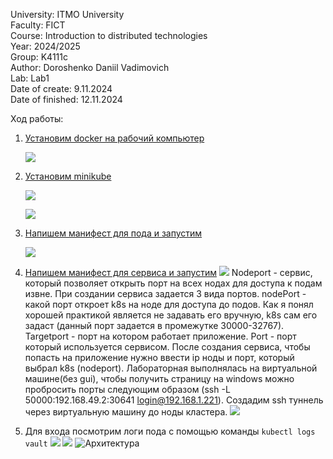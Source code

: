 University: ITMO University  
Faculty: FICT  
Course: Introduction to distributed technologies  
Year: 2024/2025  
Group: K4111c  
Author: Doroshenko Daniil Vadimovich  
Lab: Lab1  
Date of create: 9.11.2024  
Date of finished: 12.11.2024  


Ход работы:
1. [Установим docker на рабочий компьютер ](https://docs.docker.com/engine/install/ubuntu/)


   ![](https://github.com/Dandor1304/k8s-labs/blob/main/lab1/Pasted%20image%2020241108212902.png)

2. [Установим minikube](https://minikube.sigs.k8s.io/docs/start/?arch=%2Fwindows%2Fx86-64%2Fstable%2F.exe+download#Service)
   
   ![](https://github.com/Dandor1304/k8s-labs/blob/main/lab1/Pasted%20image%2020241108214355.png)

   ![](https://github.com/Dandor1304/k8s-labs/blob/main/lab1/Pasted%20image%2020241108221310.png)

3. [Напишем манифест для пода и запустим](https://github.com/Dandor1304/k8s-labs/blob/develop/lab1/lab1/vault-pod.yaml)
   
   ![](https://github.com/Dandor1304/k8s-labs/blob/main/lab1/Pasted%20image%2020241109012828.png)
 
4. [Напишем манифест для сервиса и запустим](https://github.com/Dandor1304/k8s-labs/blob/mainlab1/nodeport-service.yaml) 
   ![](https://github.com/Dandor1304/k8s-labs/blob/main/lab1/Pasted%20image%2020241109010157.png)
Nodeport - сервис, который позволяет открыть порт на всех нодах для доступа к подам извне. При создании сервиса задается 3 вида портов. nodePort - какой порт откроет k8s на ноде для доступа до подов. Как я понял хорошей практикой является не задавать его вручную, k8s сам его задаст (данный порт задается в промежутке 30000-32767). Targetport - порт на котором работает приложение. Port - порт который используется сервисом.
После создания сервиса, чтобы попасть на приложение нужно ввести ip ноды и порт, который выбрал k8s (nodeport).
Лабораторная выполнялась на виртуальной машине(без gui), чтобы получить страницу на windows можно пробросить порты следующим образом (ssh -L 50000:192.168.49.2:30641 login@192.168.1.221). Создадим ssh туннель через виртуальную машину до ноды кластера.
   ![](https://github.com/Dandor1304/k8s-labs/blob/main/lab1/Pasted%20image%2020241109012725.png)
5. Для входа посмотрим логи пода с помощью команды `kubectl logs vault` 
    ![](https://github.com/Dandor1304/k8s-labs/blob/main/lab1/Pasted%20image%2020241109011902.png)
![](https://github.com/Dandor1304/k8s-labs/blob/main/lab1/Pasted%20image%2020241109012424.png)
![Архитектура](https://github.com/Dandor1304/k8s-labs/blob/main/lab1/Диаграмма%20без%20названия.drawio%20(15).png)
